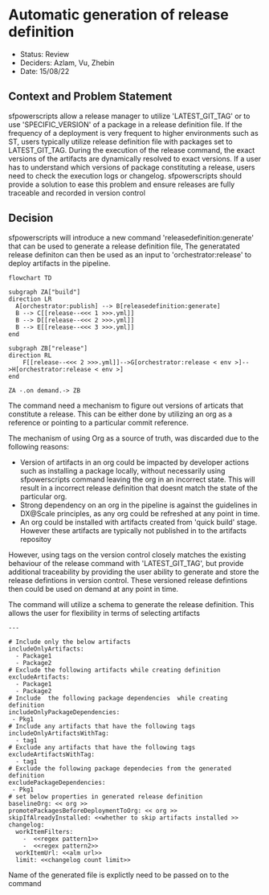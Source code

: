 # Automatic generation of release definition

* Status: Review  <!-- optional -->
* Deciders: Azlam, Vu, Zhebin <!-- optional -->
* Date: 15/08/22 <!-- optional -->

## Context and Problem Statement

sfpowerscripts allow a release manager to utilize  'LATEST_GIT_TAG' or to use 'SPECIFIC_VERSION' of a package in a release definition file. If the frequency of a deployment is very frequent to higher environments such as ST, users typically utilize release definition file with packages set to LATEST_GIT_TAG. During the execution of the release command, the exact versions of the artifacts are dynamically resolved to exact versions. If a user has to understand which versions of package constituting a release, users need to check the execution logs or changelog. sfpowerscripts  should provide a solution to ease this problem and ensure releases are fully traceable and recorded in version control

## Decision

sfpowerscripts will introduce a new command 'releasedefinition:generate' that can be used to generate a release definition file, The generatated release definiton  can then be used as an input to 'orchestrator:release' to deploy artifacts in the pipeline.

```mermaid
flowchart TD

subgraph ZA["build"]
direction LR
  A[orchestrator:publish] --> B[releasedefinition:generate]
  B --> C[[release--<<< 1 >>>.yml]]
  B --> D[[release--<<< 2 >>>.yml]]
  B --> E[[release--<<< 3 >>>.yml]]
end

subgraph ZB["release"]
direction RL
    F[[release--<<< 2 >>>.yml]]-->G[orchestrator:release < env >]-->H[orchestrator:release < env >]
end

ZA -.on demand.-> ZB
```

The command need a mechanism to figure out  versions of articats that constitute a release. This can be either done by utilizing an org as a reference or pointing to a particular commit reference.  

The mechanism of using Org as a source of truth, was discarded due to the following reasons:

* Version of artifacts in an org could be impacted by developer actions such as installing a package locally, without necessarily using sfpowerscripts command leaving the org in an incorrect state. This will result in a incorrect release definition that doesnt match the state of the particular org.
* Strong dependency on an org in the pipeline is against the guidelines in DX@Scale principles, as any org could be refreshed at any point in time.
* An org could be installed with artifacts created from 'quick build' stage. However these artifacts are typically not published in to the artifacts repositoy

However, using tags on the version control closely matches the existing behaviour of the release command with 'LATEST_GIT_TAG', but provide additional traceability  by providing the user ability to generate and store the release defintions in version control. These versioned release defintions then could be used on demand at any point in time.

The command will utilize a schema to generate the release  definition. This allows the user for flexibility in terms of selecting artifacts

```
---

# Include only the below artifacts
includeOnlyArtifacts:
  - Package1
  - Package2
# Exclude the following artifacts while creating definition
excludeArtifacts:
  - Package1
  - Package2
# Include  the following package dependencies  while creating definition
includeOnlyPackageDependencies:
 - Pkg1
# Include any artifacts that have the following tags
includeOnlyArtifactsWithTag:
  - tag1
# Exclude any artifacts that have the following tags
excludeArtifactsWithTag:
  - tag1
# Exclude the following package dependecies from the generated definition
excludePackageDependencies:
 - Pkg1
# set below properties in generated release definition 
baselineOrg: << org >>
promotePackagesBeforeDeploymentToOrg: << org >>
skipIfAlreadyInstalled: <<whether to skip artifacts installed >> 
changelog:
  workItemFilters:
    -  <<regex pattern1>>
    -  <<regex pattern2>>
  workItemUrl: <<alm url>>
  limit: <<changelog count limit>>

```
Name of the generated file is explictly need to be passed on to the command
